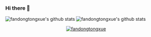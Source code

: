 ### Hi there 👋

<!--
**fandongtongxue/fandongtongxue** is a ✨ _special_ ✨ repository because its `README.md` (this file) appears on your GitHub profile.

Here are some ideas to get you started:

- 🔭 I’m currently working on ...
- 🌱 I’m currently learning ...
- 👯 I’m looking to collaborate on ...
- 🤔 I’m looking for help with ...
- 💬 Ask me about ...
- 📫 How to reach me: ...
- 😄 Pronouns: ...
- ⚡ Fun fact: ...
-->
![fandongtongxue's github stats](https://github-readme-stats.vercel.app/api/top-langs?username=fandongtongxue&hide=objective-c)
![fandongtongxue's github stats](https://github-readme-stats.vercel.app/api?username=fandongtongxue&show_icons=true)

<p align="center"> <a href="https://github.com/ryo-ma/github-profile-trophy"><img src="https://github-profile-trophy.vercel.app/?username=fandongtongxue&theme=onedark" alt="fandongtongxue" /></a> </p>
